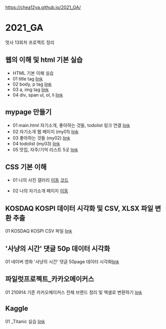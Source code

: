 https://chea12ya.github.io/2021_GA/

# 2021_GA
멋사 13회차 프로젝트 정리

## 웹의 이해 및 html 기본 실습
 * HTML 기본 이해 실습
 * 01 title tag [link](https://github.com/chea12ya/2021_GA/blob/main/web_html/01_html_title.html)
 * 02 body, p tag [link](https://github.com/chea12ya/2021_GA/blob/main/web_html/02_html_body.html)
 * 03 a, img tag [link](https://github.com/chea12ya/2021_GA/blob/main/web_html/03_html_link_img.html)
 * 04 div, span ul, ol, li [link](https://github.com/chea12ya/2021_GA/blob/main/web_html/04_html_div_span.html)


## mypage 만들기
 * 01 main.html 자기소개, 좋아하는 것들, todolist 링크 연결 [link](https://github.com/chea12ya/2021_GA/blob/main/210903%20%EC%8B%A4%EC%8A%B5%EA%B3%BC%EC%A0%9C/main.html)
 * 02 자기소개 웹 페이지 (my01) [link](https://github.com/chea12ya/2021_GA/blob/main/210903%20%EC%8B%A4%EC%8A%B5%EA%B3%BC%EC%A0%9C/my01.html)
 * 03 좋아하는 것들 (my02) [link](https://github.com/chea12ya/2021_GA/blob/main/210903%20%EC%8B%A4%EC%8A%B5%EA%B3%BC%EC%A0%9C/my02.html)
 * 04 todolist (my03) [link](https://github.com/chea12ya/2021_GA/blob/main/210903%20%EC%8B%A4%EC%8A%B5%EA%B3%BC%EC%A0%9C/my03.html)
 * 05 맛집, 자주/기억 리스트 5곳 [link](/content/맛집5.html)

## CSS 기본 이해
* 01 나의 사진 갤러리
[이동](https://chea12ya.github.io/2021_GA/02_css_gallery/14_img.html)
[코드](https://github.com/chea12ya/2021_GA/blob/main/02_css_gallery/14_img.html)

* 02 나의 자기소개 페이지
[이동](https://chea12ya.github.io/2021_GA/02_css_gallery/main.html)


## KOSDAQ KOSPI 데이터 시각화 및 CSV, XLSX 파일 변환 추출
01 KOSDAQ KOSPI CSV 파일 [link](https://github.com/chea12ya/2021_GA/blob/main/05_210908%20KOSDAQ%20KOSPI/210908%20KOSDAQ%20%EC%A7%80%EC%88%98.csv)


## '사냥의 시간' 댓글 50p 데이터 시각화
01 네이버 영화 '사냥의 시간' 댓글 50page 데이터 시각화[link](https://github.com/chea12ya/2021_GA/blob/main/03_%EB%84%A4%EC%9D%B4%EB%B2%84_%EC%98%81%ED%99%94_%EB%A6%AC%EB%B7%B0_50/%EA%B0%80%EC%B1%84%EC%9B%90_%EC%82%AC%EB%83%A5%EC%9D%98%20%EC%8B%9C%EA%B0%84_50.png)


## 파일럿프로젝트_카카오메이커스
01 210914 기준 카카오메이커스 전체 브랜드 정리 및 엑셀로 변환하기 [link](https://github.com/chea12ya/2021_GA/blob/main/06_210914%20%ED%8C%8C%EC%9D%BC%EB%9F%BF%ED%94%84%EB%A1%9C%EC%A0%9D%ED%8A%B8_%EC%B9%B4%EC%B9%B4%EC%98%A4%EC%BB%A4%EB%A8%B8%EC%8A%A4/210914%20%EA%B0%80%EC%B1%84%EC%9B%90%20%ED%8C%8C%EC%9D%BC%EB%9F%BF%20%ED%94%84%EB%A1%9C%EC%A0%9D%ED%8A%B8_%EC%B9%B4%EC%B9%B4%EC%98%A4%EB%A9%94%EC%9D%B4%EC%BB%A4%EC%8A%A4.ipynb)

## Kaggle
01 _Titanic 실습 [link](https://github.com/chea12ya/2021_GA/blob/main/05_Titanic/210915-titanic.ipynb)
